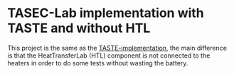 # TASEC-Lab implementation with TASTE and without HTL

This project is the same as the [TASTE-implementation](../TASTE-implementation), the main difference is that the HeatTransferLab (HTL) component is not connected to the heaters in order to do some tests without wasting the battery.